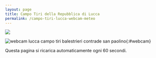 ```yaml
---
layout: page
title: Campo Tiri della Repubblica di Lucca
permalink: /campo-tiri-lucca-webcam-meteo
---
```


<a href="https://app.weathercloud.net/d2006007711"><img src="https://app.weathercloud.net/device/sticker/2006007711"></a>

![webcam lucca campo tiri balestrieri contrade san paolino](https://consanpaolino.s3.fr-par.scw.cloud/campotiro.jpg){:#webcam}

<script type="text/javascript">
 setTimeout(function(){ location.reload(); }, 60000);
</script>

Questa pagina si ricarica automaticamente ogni 60 secondi.
